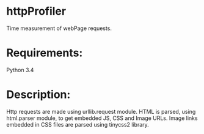 httpProfiler
============

Time measurement of webPage requests.

# Requirements:
Python 3.4

# Description:
Http requests are made using urllib.request module. HTML is parsed, using html.parser module, to get embedded JS, CSS and Image URLs. Image links embedded in CSS files are parsed using tinycss2 library.
